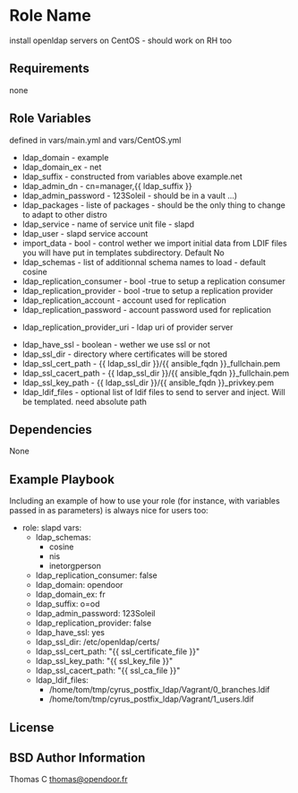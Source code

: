 Role Name
=========

install openldap servers on CentOS - should work on RH too

Requirements
------------

none

Role Variables
--------------
defined in vars/main.yml and vars/CentOS.yml

  * ldap_domain      - example
  * ldap_domain_ex   - net 
  * ldap_suffix      - constructed from variables above example.net
  * ldap_admin_dn    - cn=manager,{{ ldap_suffix }}
  * ldap_admin_password - 123Soleil - should be in a vault ...)
  * ldap_packages    - liste of packages - should be the only thing to change to
    adapt to other distro
  * ldap_service     - name of service unit file - slapd
  * ldap_user        - slapd service account
  * import_data      - bool - control wether we import initial data from LDIF files you will have put in templates subdirectory. Default No
  * ldap_schemas     - list of additionnal schema names to load - default cosine
  * ldap_replication_consumer - bool -true to setup a replication consumer
  * ldap_replication_provider - bool -true to setup a replication provider
  * ldap_replication_account - account used for replication
  * ldap_replication_password - account password  used for replication
  - ldap_replication_provider_uri - ldap uri of provider server
  * ldap_have_ssl    - boolean - wether we use ssl or not
  * ldap_ssl_dir     - directory where certificates will be stored
  * ldap_ssl_cert_path - {{ ldap_ssl_dir }}/{{ ansible_fqdn }}_fullchain.pem
  * ldap_ssl_cacert_path - {{ ldap_ssl_dir }}/{{ ansible_fqdn }}_fullchain.pem
  * ldap_ssl_key_path - {{ ldap_ssl_dir }}/{{ ansible_fqdn }}_privkey.pem
  * ldap_ldif_files - optional list of ldif files to send to server and inject.
    Will be templated. need absolute path


Dependencies
------------

None

Example Playbook
----------------

Including an example of how to use your role (for instance, with variables passed in as parameters) is always nice for users too:

  - role: slapd
    vars:
    - ldap_schemas:
      - cosine
      - nis
      - inetorgperson
    - ldap_replication_consumer: false
    - ldap_domain: opendoor
    - ldap_domain_ex: fr
    - ldap_suffix: o=od
    - ldap_admin_password: 123Soleil
    - ldap_replication_provider: false
    - ldap_have_ssl: yes
    - ldap_ssl_dir: /etc/openldap/certs/
    - ldap_ssl_cert_path: "{{ ssl_certificate_file }}"
    - ldap_ssl_key_path: "{{ ssl_key_file }}"
    - ldap_ssl_cacert_path: "{{ ssl_ca_file }}"
    - ldap_ldif_files:
      - /home/tom/tmp/cyrus_postfix_ldap/Vagrant/0_branches.ldif
      - /home/tom/tmp/cyrus_postfix_ldap/Vagrant/1_users.ldif

License
-------

BSD
Author Information
------------------

Thomas C <thomas@opendoor.fr>
